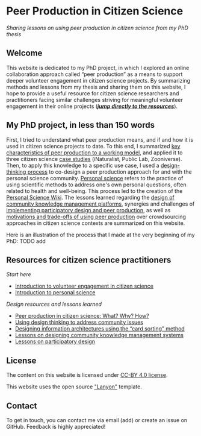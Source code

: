 # Peer Production in Citizen Science
_Sharing lessons on using peer production in citizen science from my PhD thesis_

## Welcome
This website is dedicated to my PhD project, in which I explored an online collaboration approach called “peer production” as a means to support deeper volunteer engagement in citizen science projects.
By summarizing methods and lessons from my thesis and sharing them on this website, I hope to provide a useful resource for citizen science researchers and practitioners facing similar challenges striving for meaningful volunteer engagement in their online projects ([_**jump directly to the resources**_](#resources-for-citizen-science-practitioners)). 

## My PhD project, in less than 150 words
First, I tried to understand what peer production means, and if and how it is used in citizen science projects to date. To this end, I summarized [key characteristics of peer production to a working model](#), and applied it to three citizen science [case studies](#) (iNaturalist, Public Lab, Zooniverse).
Then, to apply this knowledge to a specific use case, I used a [design-thinking process](#) to co-design a peer production approach for and with the personal science community. [Personal science](#) refers to the practice of using scientific methods to address one's own personal questions, often related to health and well-being.
This process led to the creation of the [Personal Science Wiki](https://wiki.openhumans.org). The lessons learned regarding the [design of community knowledge management platforms](#), synergies and challenges of [implementing participatory design and peer production](#), as well as [motivations and trade-offs of using peer production](#) over crowdsourcing approaches in citizen science contexts are summarized on this website.

Here is an illustration of the process that I made at the very beginning of my PhD: TODO add

## Resources for citizen science practitioners
_Start here_
* [Introduction to volunteer engagement in citizen science](#)
* [Introduction to personal science](#)
  
_Design resources and lessons learned_
* [Peer production in citizen science: What? Why? How?](#)
* [Using design thinking to address community issues](#)
* [Designing information architectures using the “card sorting” method](#)
* [Lessons on designing community knowledge management systems](#)
* [Lessons on participatory design](#)

## License
The content on this website is licensed under [CC-BY 4.0 license](LICENSE.md). 

This website uses the open source ["Lanyon"](https://github.com/poole/lanyon) template.

## Contact
To get in touch, you can contact me via email (add) or create an issue on GitHub. Feedback is highly appreciated! 


